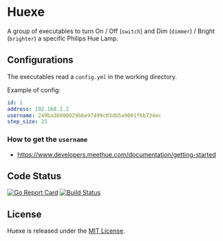 # Huexe

A group of executables to turn On / Off (`switch`) and Dim (`dimmer`) / Bright (`brighter`) a specific Philips Hue Lamp.

## Configurations

The executables read a `config.yml` in the working directory.

Example of config:

```yml
id: 1
address: 192.168.1.2
username: 249ba36000029bbe97499c03db5a9001f6b734ec
step_size: 25
```
### How to get the `username`

- https://www.developers.meethue.com/documentation/getting-started

## Code Status

[![Go Report Card](https://goreportcard.com/badge/github.com/gumieri/huexe)](https://goreportcard.com/report/github.com/gumieri/huexe)
[![Build Status](https://travis-ci.org/gumieri/huexe.svg?branch=master)](https://travis-ci.org/gumieri/huexe)


## License

Huexe is released under the [MIT License](http://www.opensource.org/licenses/MIT).
